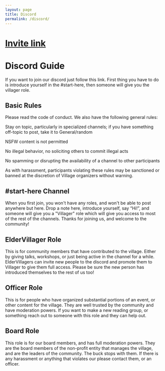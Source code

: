 ```yaml
---
layout: page
title: Discord
permalink: /discord/
---
```


# [Invite link](https://discord.gg/GX5fhfT)

# Discord Guide
If you want to join our discord just follow this link. First thing you have to do is introduce yourself in the #start-here, then someone will give you the villager role.

## Basic Rules
Please read the code of conduct. We also have the following general rules:

Stay on topic, particularly in specialized channels; if you have something off-topic to post, take it to General/random

NSFW content is not permitted

No illegal behavior, no soliciting others to commit illegal acts

No spamming or disrupting the availability of a channel to other participants

As with harassment, participants violating these rules may be sanctioned or banned at the discretion of Village organizers without warning.

## #start-here Channel
When you first join, you won't have any roles, and won't be able to post anywhere but here. Drop a note here, introduce yourself, say “Hi!”, and someone will give you a "Villager" role which will give you access to most of the rest of the channels. Thanks for joining us, and welcome to the community!

## ElderVillager Role
This is for community members that have contributed to the village. Either by giving talks, workshops, or just being active in the channel for a while. ElderVillagers can invite new people to the discord and promote them to Villager to give them full access. Please be sure the new person has introduced themselves to the rest of us too!

## Officer Role
This is for people who have organized substantial portions of an event, or other content for the village. They are well trusted by the community and have moderation powers. If you want to make a new reading group, or something reach out to someone with this role and they can help out.

## Board Role
This role is for our board members, and has full moderation powers. They are the board members of the non-profit entity that manages the village, and are the leaders of the community. The buck stops with them. If there is any harassment or anything that violates our please contact them, or an officer. 